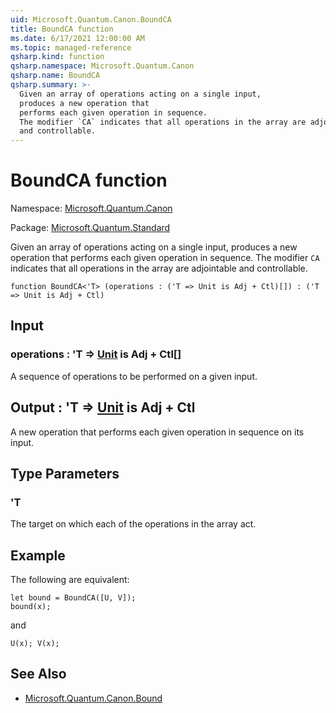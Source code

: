 ```yaml
---
uid: Microsoft.Quantum.Canon.BoundCA
title: BoundCA function
ms.date: 6/17/2021 12:00:00 AM
ms.topic: managed-reference
qsharp.kind: function
qsharp.namespace: Microsoft.Quantum.Canon
qsharp.name: BoundCA
qsharp.summary: >-
  Given an array of operations acting on a single input,
  produces a new operation that
  performs each given operation in sequence.
  The modifier `CA` indicates that all operations in the array are adjointable
  and controllable.
---
```


# BoundCA function

Namespace: [Microsoft.Quantum.Canon](xref:Microsoft.Quantum.Canon)

Package: [Microsoft.Quantum.Standard](https://nuget.org/packages/Microsoft.Quantum.Standard)


Given an array of operations acting on a single input,produces a new operation thatperforms each given operation in sequence.The modifier `CA` indicates that all operations in the array are adjointableand controllable.

```qsharp
function BoundCA<'T> (operations : ('T => Unit is Adj + Ctl)[]) : ('T => Unit is Adj + Ctl)
```


## Input

### operations : 'T => [Unit](xref:microsoft.quantum.qsharp.valueliterals#unit-literal)  is Adj + Ctl[]

A sequence of operations to be performed on a given input.



## Output : 'T => [Unit](xref:microsoft.quantum.qsharp.valueliterals#unit-literal)  is Adj + Ctl

A new operation that performs each given operation in sequenceon its input.

## Type Parameters

### 'T

The target on which each of the operations in the array act.

## Example

The following are equivalent:```qsharplet bound = BoundCA([U, V]);bound(x);```and```qsharpU(x); V(x);```

## See Also

- [Microsoft.Quantum.Canon.Bound](xref:Microsoft.Quantum.Canon.Bound)